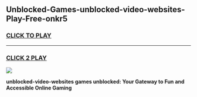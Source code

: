 
## Unblocked-Games-unblocked-video-websites-Play-Free-onkr5
<h3>
<a href="https://premium76.site?title=unblocked-video-websites&ref=18A1">CLICK TO PLAY</a></h3>
<hr>

<h3>
<a href="https://premium76.site?title=unblocked-video-websites&ref=18A1">CLICK 2 PLAY</a>
  
</h3>

<a href="https://premium76.site?title=unblocked-video-websites&ref=18A1"><img src="https://clearcache.store/games.png"></a>


**unblocked-video-websites games unblocked: Your Gateway to Fun and Accessible Online Gaming**
